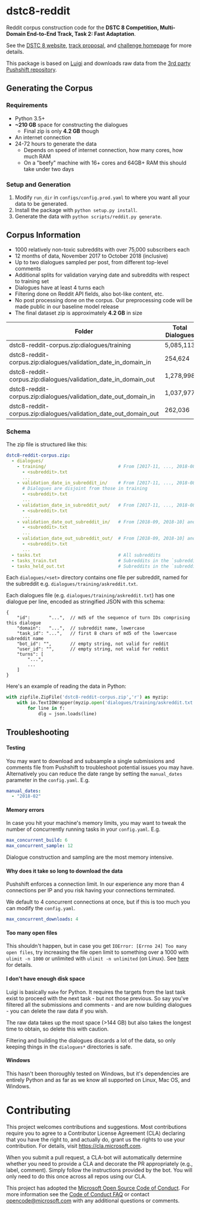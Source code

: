 # dstc8-reddit

Reddit corpus construction code for the **DSTC 8 Competition, Multi-Domain End-to-End Track, Task 2: Fast Adaptation**.

See the [DSTC 8 website](), [track proposal](http://workshop.colips.org/dstc7/dstc8/DTSC8_multidomain_task_proposal.pdf), and [challenge homepage](https://todo) for more details.

This package is based on [Luigi](https://luigi.readthedocs.io/en/stable/index.html) and downloads raw data from the [3rd party Pushshift repository](https://files.pushshift.io/reddit/).


## Generating the Corpus


### Requirements

- Python 3.5+
- **~210 GB** space for constructing the dialogues
  - Final zip is only **4.2 GB** though
- An internet connection
- 24-72 hours to generate the data
  - Depends on speed of internet connection, how many cores, how much RAM 
  - On a "beefy" machine with 16+ cores and 64GB+ RAM this should take under two days


### Setup and Generation

1. Modify `run_dir` in `configs/config.prod.yaml` to where you want all your data to be generated.
1. Install the package with `python setup.py install`.
1. Generate the data with `python scripts/reddit.py generate`.


## Corpus Information

- 1000 relatively non-toxic subreddits with over 75,000 subscribers each
- 12 months of data, November 2017 to October 2018 (inclusive)
- Up to two dialogues sampled per post, from different top-level comments
- Additional splits for validation varying date and subreddits with respect to training set
- Dialogues have at least 4 turns each
- Filtering done on Reddit API fields, also bot-like content, etc.
- No post processing done on the corpus. Our preprocessing code will be made public in our baseline model release
- The final dataset zip is approximately **4.2 GB** in size


| Folder | Total Dialogues |
| --- | --- |
| dstc8-reddit-corpus.zip:dialogues/training | 5,085,113 |
| dstc8-reddit-corpus.zip:dialogues/validation_date_in_domain_in | 254,624 |
| dstc8-reddit-corpus.zip:dialogues/validation_date_in_domain_out | 1,278,998 |
| dstc8-reddit-corpus.zip:dialogues/validation_date_out_domain_in  | 1,037,977 |
| dstc8-reddit-corpus.zip:dialogues/validation_date_out_domain_out | 262,036 |


### Schema

The zip file is structured like this:

```yaml
dstc8-reddit-corpus.zip:
  - dialogues/
    - training/                           # From [2017-11, ..., 2018-08] and 920 training subreddits
      - <subreddit>.txt
      ...
    - validation_date_in_subreddit_in/    # From [2017-11, ..., 2018-08] and 920 training subreddits
      # Dialogues are disjoint from those in training
      - <subreddit>.txt
      ...
    - validation_date_in_subreddit_out/   # From [2017-11, ..., 2018-08] and 80 held-out subreddits
      - <subreddit>.txt
      ...
    - validation_date_out_subreddit_in/   # From [2018-09, 2018-10] and 920 training subreddits
      - <subreddit>.txt
      ...
    - validation_date_out_subreddit_out/  # From [2018-09, 2018-10] and 80 held-out subreddits
      - <subreddit>.txt
      ...
  - tasks.txt                             # All subreddits
  - tasks_train.txt                       # Subreddits in the `subreddit_in` subsets
  - tasks_held_out.txt                    # Subreddits in the `subreddit_out` subsets
```


Each `dialogues/<set>` directory contains one file per subreddit, named for the subreddit e.g. `dialogues/training/askreddit.txt`.

Each dialogues file (e.g. `dialogues/training/askreddit.txt`) has one dialogue per line, encoded as stringified JSON with this schema:

```
{
    "id":       "...",  // md5 of the sequence of turn IDs comprising this dialogue
    "domain":   "...",  // subreddit name, lowercase
    "task_id": "...",   // first 8 chars of md5 of the lowercase subreddit name
    "bot_id": "",       // empty string, not valid for reddit
    "user_id": "",      // empty string, not valid for reddit
    "turns": [
        "...",
        ...
    ]
}
```

Here's an example of reading the data in Python:

```python
with zipfile.ZipFile('dstc8-reddit-corpus.zip','r') as myzip:
    with io.TextIOWrapper(myzip.open('dialogues/training/askreddit.txt'), encoding='utf-8') as f:
        for line in f:
            dlg = json.loads(line)
```


## Troubleshooting


#### Testing

You may want to download and subsample a single submissions and comments file from Pushshift to troubleshoot potential issues you may have. Alternatively you can reduce the date range by setting the `manual_dates` parameter in the `config.yaml`. E.g.

```yaml
manual_dates:
  - "2018-02"
```


#### Memory errors

In case you hit your machine's memory limits, you may want to tweak the number of concurrently running tasks in your `config.yaml`. E.g.

```yaml
max_concurrent_build: 6
max_concurrent_sample: 12
```

Dialogue construction and sampling are the most memory intensive.


#### Why does it take so long to download the data

Pushshift enforces a connection limit. In our experience any more than 4 connections per IP and you risk having your connections terminated. 

We default to 4 concurrent connections at once, but if this is too much you can modify the `config.yaml`.

```yaml
max_concurrent_downloads: 4
```


#### Too many open files

This shouldn't happen, but in case you get `IOError: [Errno 24] Too many open files`, try increasing the file open limit to something over a 1000 with `ulimit -n 1000` or unlimited with `ulimit -n unlimited` (on Linux). See [here](https://stackoverflow.com/questions/18280612/ioerror-errno-24-too-many-open-files) for details.


#### I don't have enough disk space

Luigi is basically `make` for Python. It requires the targets from the last task exist to proceed with the next task - but not those previous. So say you've filtered all the submissions and comments - and are now building dialogues - you can delete the raw data if you wish. 

The raw data takes up the most space (>144 GB) but also takes the longest time to obtain, so delete this with caution.

Filtering and building the dialogues discards a lot of the data, so only keeping things in the `dialogues*` directories is safe.


#### Windows

This hasn't been thoroughly tested on Windows, but it's dependencies are entirely Python and as far as we know all supported on Linux, Mac OS, and Windows.



# Contributing

This project welcomes contributions and suggestions.  Most contributions require you to agree to a
Contributor License Agreement (CLA) declaring that you have the right to, and actually do, grant us
the rights to use your contribution. For details, visit https://cla.microsoft.com.

When you submit a pull request, a CLA-bot will automatically determine whether you need to provide
a CLA and decorate the PR appropriately (e.g., label, comment). Simply follow the instructions
provided by the bot. You will only need to do this once across all repos using our CLA.

This project has adopted the [Microsoft Open Source Code of Conduct](https://opensource.microsoft.com/codeofconduct/).
For more information see the [Code of Conduct FAQ](https://opensource.microsoft.com/codeofconduct/faq/) or
contact [opencode@microsoft.com](mailto:opencode@microsoft.com) with any additional questions or comments.
